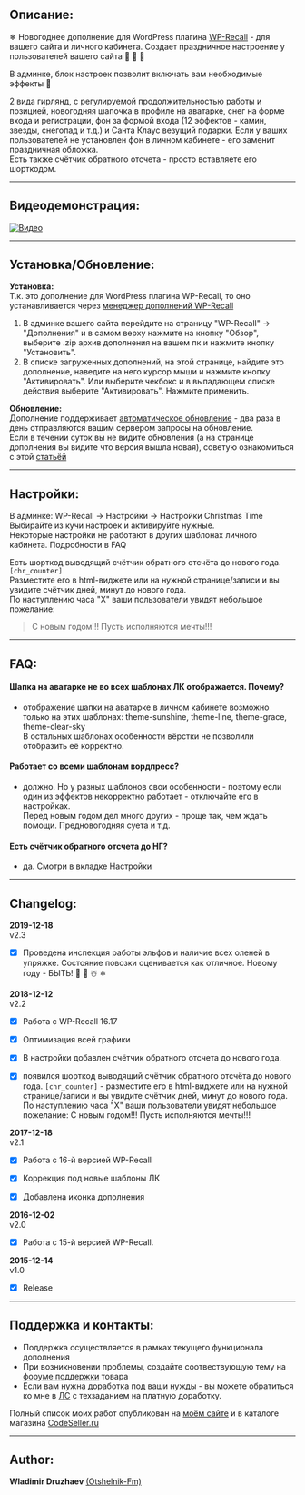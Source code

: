 ## Описание:

 ❄ Новогоднее дополнение для WordPress плагина [WP-Recall](https://wordpress.org/plugins/wp-recall/) - для вашего сайта и личного кабинета. Создает праздничное настроение у пользователей вашего сайта  🎅  🎉  🎄   

В админке, блок настроек позволит включать вам необходимые эффекты 🧙    

2 вида гирлянд, с регулируемой продолжительностью работы и позицией, новогодняя шапочка в профиле на аватарке, снег на форме входа и регистрации, фон за формой входа (12 эффектов - камин, звезды, снегопад и т.д.) и Санта Клаус везущий подарки. Если у ваших пользователей не установлен фон в личном кабинете - его заменит праздничная обложка.  
Есть также счётчик обратного отсчета - просто вставляете его шорткодом.  

------------------------------



## Видеодемонстрация:  

[![Видео](http://img.youtube.com/vi/VsN9xYg8GSg/0.jpg)](https://www.youtube.com/watch?v=VsN9xYg8GSg "Видео")  

------------------------------



## Установка/Обновление:  

**Установка:**  
Т.к. это дополнение для WordPress плагина WP-Recall, то оно устанавливается через [менеджер дополнений WP-Recall](https://codeseller.ru/obshhie-svedeniya-o-dopolneniyax-wp-recall/)  

1. В админке вашего сайта перейдите на страницу "WP-Recall" -> "Дополнения" и в самом верху нажмите на кнопку "Обзор", выберите .zip архив дополнения на вашем пк и нажмите кнопку "Установить".  
2. В списке загруженных дополнений, на этой странице, найдите это дополнение, наведите на него курсор мыши и нажмите кнопку "Активировать". Или выберите чекбокс и в выпадающем списке действия выберите "Активировать". Нажмите применить.  


**Обновление:**  
Дополнение поддерживает [автоматическое обновление](https://codeseller.ru/avtomaticheskie-obnovleniya-dopolnenij-plagina-wp-recall/) - два раза в день отправляются вашим сервером запросы на обновление.  
Если в течении суток вы не видите обновления (а на странице дополнения вы видите что версия вышла новая), советую ознакомиться с этой [статьёй](https://codeseller.ru/post-group/rabota-wordpress-krona-cron-prinuditelnoe-vypolnenie-kron-zadach-dlya-wp-recall/)  

------------------------------



## Настройки:  

В админке: WP-Recall -> Настройки -> Настройки Christmas Time  
Выбирайте из кучи настроек и активируйте нужные.  
Некоторые настройки не работают в других шаблонах личного кабинета. Подробности в FAQ  

Есть шорткод выводящий счётчик обратного отсчёта до нового года. ```[chr_counter]```  
Разместите его в html-виджете или на нужной странице/записи и вы увидите счётчик дней, минут до нового года.  
По наступлению часа "Х" ваши пользователи увидят небольшое пожелание:  
> С новым годом!!! Пусть исполняются мечты!!!  

------------------------------



## FAQ:  

#### Шапка на аватарке не во всех шаблонах ЛК отображается. Почему?  
- отображение шапки на аватарке в личном кабинете возможно только на этих шаблонах: theme-sunshine, theme-line, theme-grace, theme-clear-sky  
В остальных шаблонах особенности вёрстки не позволили отобразить её корректно.  


#### Работает со всеми шаблонам вордпресс?  
- должно. Но у разных шаблонов свои особенности - поэтому если один из эффектов некорректно работает - отключайте его в настройках.  
Перед новым годом дел много других - проще так, чем ждать помощи. Предновогодняя суета и т.д.  


#### Есть счётчик обратного отсчета до НГ?  
- да. Смотри в вкладке Настройки  

------------------------------



## Changelog:  

**2019-12-18**  
v2.3  
- [x] Проведена инспекция работы эльфов и наличие всех оленей в упряжке. Состояние повозки оценивается как отличное. Новому году - БЫТЬ!  🎄  🎅  ☃️  ❄    


**2018-12-12**  
v2.2  
- [x] Работа с WP-Recall 16.17  
- [x] Оптимизация всей графики  
- [x] В настройки добавлен счётчик обратного отсчета до нового года.  
- [x] появился шорткод выводящий счётчик обратного отсчёта до нового года. ```[chr_counter]``` - разместите его в html-виджете или на нужной странице/записи и вы увидите счётчик дней, минут до нового года.  
По наступлению часа "Х" ваши пользователи увидят небольшое пожелание: С новым годом!!! Пусть исполняются мечты!!!  


**2017-12-18**  
v2.1  
- [x] Работа с 16-й версией WP-Recall  
- [x] Коррекция под новые шаблоны ЛК  
- [x] Добавлена иконка дополнения  


**2016-12-02**  
v2.0  
- [x] Работа с 15-й версией WP-Recall.  


**2015-12-14**  
v1.0  
- [x] Release  

------------------------------



## Поддержка и контакты:  

* Поддержка осуществляется в рамках текущего функционала дополнения  
* При возникновении проблемы, создайте соотвествующую тему на [форуме поддержки](https://codeseller.ru/forum/product-11074/) товара  
* Если вам нужна доработка под ваши нужды - вы можете обратиться ко мне в <a href="https://codeseller.ru/author/otshelnik-fm/?tab=chat" target="_blank">ЛС</a> с техзаданием на платную доработку.  

Полный список моих работ опубликован на [моём сайте](https://otshelnik-fm.ru/?p=2562&utm_source=free-addons&utm_medium=addon-description&utm_campaign=christmas-time&utm_content=github-com&utm_term=all-my-addons) и в каталоге магазина [CodeSeller.ru](https://codeseller.ru/author/otshelnik-fm/?tab=publics&subtab=type-products)  

------------------------------



## Author:  

**Wladimir Druzhaev** [(Otshelnik-Fm)](https://otshelnik-fm.ru/)  
